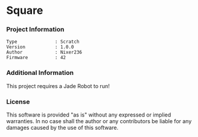 Square
================



### Project Information
```
Type              : Scratch
Version           : 1.0.0
Author            : Nixer236
Firmware          : 42
```

### Additional Information
This project requires a Jade Robot to run!

### License
This software is provided "as is" without any expressed or implied warranties.  In no case shall the author or any contributors be liable for any damages caused by the use of this software.

